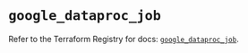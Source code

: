 # `google_dataproc_job`

Refer to the Terraform Registry for docs: [`google_dataproc_job`](https://registry.terraform.io/providers/hashicorp/google/5.31.1/docs/resources/dataproc_job).
